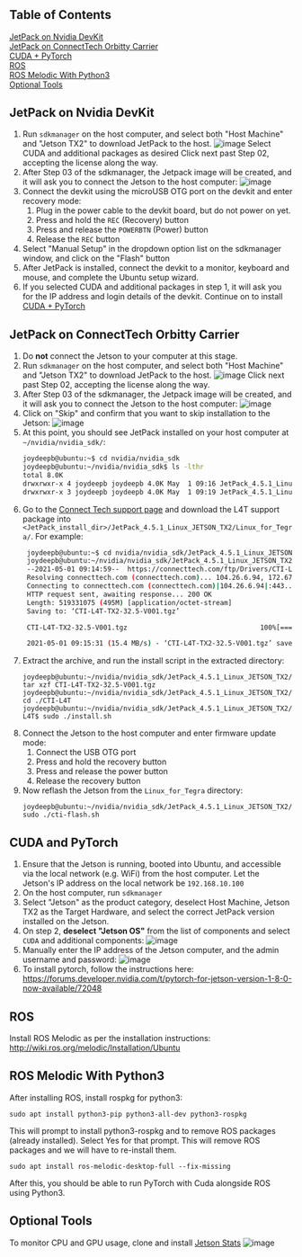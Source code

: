 # 

## Table of Contents
[JetPack on Nvidia DevKit](jetpack-on-nvidia-devkit)  
[JetPack on ConnectTech Orbitty Carrier](jetpack-on-connectech-orbitty-carrier)  
[CUDA + PyTorch](cuda-and-pytorch)  
[ROS](ros)  
[ROS Melodic With Python3](ros-melodic-with-python3)  
[Optional Tools](optional-tools)  

## JetPack on Nvidia DevKit
1. Run `sdkmanager` on the host computer, and select both "Host Machine" and "Jetson TX2" to download JetPack to the host.
    ![image](https://user-images.githubusercontent.com/3406269/116788542-c9e12780-aa6f-11eb-94ee-167d64f6a90e.png)
    Select CUDA and additional packages as desired
    Click next past Step 02, accepting the license along the way.
2. After Step 03 of the sdkmanager, the Jetpack image will be created, and it will ask you to connect the Jetson to the host computer: 
    ![image](https://user-images.githubusercontent.com/3406269/116788518-a5854b00-aa6f-11eb-9d03-fb108bf09b9e.png)
3. Connect the devkit using the microUSB OTG port on the devkit and enter recovery mode:
    1. Plug in the power cable to the devkit board, but do not power on yet.
    2. Press and hold the `REC` (Recovery) button
    3. Press and release the `POWERBTN` (Power) button
    4. Release the `REC` button
4. Select "Manual Setup" in the dropdown option list on the sdkmanager window, and click on the "Flash" button
5. After JetPack is installed, connect the devkit to a monitor, keyboard and mouse, and complete the Ubuntu setup wizard.
6. If you selected CUDA and additional packages in step 1, it will ask you for the IP address and login details of the devkit. Continue on to install [CUDA + PyTorch](cuda-and-pytorch)  


## JetPack on ConnectTech Orbitty Carrier

1. Do **not** connect the Jetson to your computer at this stage.
2. Run `sdkmanager` on the host computer, and select both "Host Machine" and "Jetson TX2" to download JetPack to the host.
    ![image](https://user-images.githubusercontent.com/3406269/116788542-c9e12780-aa6f-11eb-94ee-167d64f6a90e.png)
    Click next past Step 02, accepting the license along the way.
3. After Step 03 of the sdkmanager, the Jetpack image will be created, and it will ask you to connect the Jetson to the host computer: 
    ![image](https://user-images.githubusercontent.com/3406269/116788518-a5854b00-aa6f-11eb-9d03-fb108bf09b9e.png)
4. Click on "Skip" and confirm that you want to skip installation to the Jetson:
    ![image](https://user-images.githubusercontent.com/3406269/116788576-03b22e00-aa70-11eb-8b3f-8ebebefb6994.png)
5. At this point, you should see JetPack installed on your host computer at `~/nvidia/nvidia_sdk/`:
    ```bash
    joydeepb@ubuntu:~$ cd nvidia/nvidia_sdk
    joydeepb@ubuntu:~/nvidia/nvidia_sdk$ ls -lthr
    total 8.0K
    drwxrwxr-x 4 joydeepb joydeepb 4.0K May  1 09:16 JetPack_4.5.1_Linux
    drwxrwxr-x 3 joydeepb joydeepb 4.0K May  1 09:19 JetPack_4.5.1_Linux_JETSON_TX2
    ```
6. Go to the [Connect Tech support page](http://connecttech.com/product/orbitty-carrier-for-nvidia-jetson-tx2-tx1/) and download 
    the L4T support package into `<JetPack_install_dir>/JetPack_4.5.1_Linux_JETSON_TX2/Linux_for_Tegra/`. For example:
   ```bash
    joydeepb@ubuntu:~$ cd nvidia/nvidia_sdk/JetPack_4.5.1_Linux_JETSON_TX2/Linux_for_Tegra/
    joydeepb@ubuntu:~/nvidia/nvidia_sdk/JetPack_4.5.1_Linux_JETSON_TX2/Linux_for_Tegra$ wget https://connecttech.com/ftp/Drivers/CTI-L4T-TX2-32.5-V001.tgz
    --2021-05-01 09:14:59--  https://connecttech.com/ftp/Drivers/CTI-L4T-TX2-32.5-V001.tgz
    Resolving connecttech.com (connecttech.com)... 104.26.6.94, 172.67.72.40, 104.26.7.94, ...
    Connecting to connecttech.com (connecttech.com)|104.26.6.94|:443... connected.
    HTTP request sent, awaiting response... 200 OK
    Length: 519331075 (495M) [application/octet-stream]
    Saving to: ‘CTI-L4T-TX2-32.5-V001.tgz’

    CTI-L4T-TX2-32.5-V001.tgz                                 100%[===================================================================================================================================>] 495.27M  15.5MB/s    in 32s     

    2021-05-01 09:15:31 (15.4 MB/s) - ‘CTI-L4T-TX2-32.5-V001.tgz’ saved [519331075/519331075]
   ```
1. Extract the archive, and run the install script in the extracted directory:
    ```
    joydeepb@ubuntu:~/nvidia/nvidia_sdk/JetPack_4.5.1_Linux_JETSON_TX2/Linux_for_Tegra$ tar xzf CTI-L4T-TX2-32.5-V001.tgz
    joydeepb@ubuntu:~/nvidia/nvidia_sdk/JetPack_4.5.1_Linux_JETSON_TX2/Linux_for_Tegra$ cd ./CTI-L4T
    joydeepb@ubuntu:~/nvidia/nvidia_sdk/JetPack_4.5.1_Linux_JETSON_TX2/Linux_for_Tegra/CTI-L4T$ sudo ./install.sh
    ```
1. Connect the Jetson to the host computer and enter firmware update mode:
      1. Connect the USB OTG port
      2. Press and hold the recovery button
      3. Press and release the power button
      4. Release the recovery button
3. Now reflash the Jetson from the `Linux_for_Tegra` directory:
    ```
    joydeepb@ubuntu:~/nvidia/nvidia_sdk/JetPack_4.5.1_Linux_JETSON_TX2/Linux_for_Tegra$ sudo ./cti-flash.sh
    ```

## CUDA and PyTorch

1. Ensure that the Jetson is running, booted into Ubuntu, and accessible via the local network (e.g. WiFi) 
    from the host computer. Let the Jetson's IP address on the local network be `192.168.10.100`
2. On the host computer, run `sdkmanager`
3. Select "Jetson" as the product category, deselect Host Machine, Jetson TX2 as the Target Hardware, and 
    select the correct JetPack version installed on the Jetson.
4. On step 2, **deselect "Jetson OS"** from the list of components and select `CUDA` and additional components:
    ![image](https://user-images.githubusercontent.com/3406269/116788926-dfefe780-aa71-11eb-8396-6ba00247c308.png)
5. Manually enter the IP address of the Jetson computer, and the admin username and password:
    ![image](https://user-images.githubusercontent.com/3406269/116788939-f9912f00-aa71-11eb-980d-24dc96409fd3.png)
6. To install pytorch, follow the instructions here: https://forums.developer.nvidia.com/t/pytorch-for-jetson-version-1-8-0-now-available/72048 

## ROS

Install ROS Melodic as per the installation instructions: http://wiki.ros.org/melodic/Installation/Ubuntu

## ROS Melodic With Python3

After installing ROS, install rospkg for python3:
```
sudo apt install python3-pip python3-all-dev python3-rospkg
```
This will prompt to install python3-rospkg and to remove ROS packages (already installed). Select Yes for that prompt. 
This will remove ROS packages and we will have to re-install them.
```
sudo apt install ros-melodic-desktop-full --fix-missing
```
After this, you should be able to run PyTorch with Cuda alongside ROS using Python3.

## Optional Tools

To monitor CPU and GPU usage, clone and install [Jetson Stats](https://github.com/rbonghi/jetson_stats)
![image](https://github.com/rbonghi/jetson_stats/wiki/images/jtop.gif)
